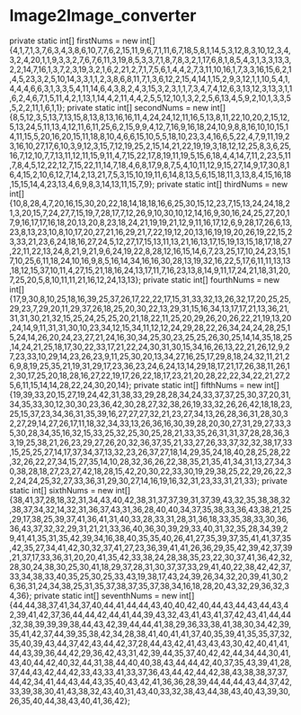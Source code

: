 # Image2Image_converter


private static int[] firstNums = new int[]{4,1,7,1,3,7,6,3,4,3,8,6,10,7,7,6,2,15,11,9,6,7,1,11,6,7,18,5,8,1,14,5,3,12,8,3,10,12,3,4,3,2,4,20,1,1,9,3,3,2,7,6,7,6,11,3,19,8,5,3,3,7,1,8,7,8,3,2,1,17,6,8,1,8,5,4,3,1,3,3,13,3,2,2,14,7,16,1,3,7,2,3,19,3,2,1,6,2,21,2,7,1,7,5,6,1,4,4,2,7,3,11,10,16,1,7,3,3,16,15,6,2,1,4,5,23,3,2,5,10,14,3,3,1,1,2,3,8,6,8,11,7,1,3,6,12,2,15,4,14,1,15,2,9,3,12,1,1,10,5,4,1,4,4,4,6,6,3,1,3,3,5,4,11,14,6,4,3,8,2,4,3,15,3,2,3,1,1,7,3,4,7,4,12,6,3,13,12,3,13,3,1,1,6,2,4,6,7,1,5,11,4,2,1,13,1,14,4,2,11,4,4,2,5,5,12,10,1,3,2,2,5,6,13,4,5,9,2,10,1,3,3,5,5,2,2,11,1,6,1,1};
	private static int[] secondNums = new int[]{8,5,12,3,5,13,7,13,15,8,13,8,13,16,16,11,4,24,24,12,11,16,5,13,8,11,22,10,20,2,15,12,5,13,24,5,11,13,4,12,11,6,11,25,6,2,15,9,9,4,12,7,16,9,16,18,24,10,9,8,8,16,10,10,15,14,11,15,5,20,16,20,15,11,18,8,10,4,6,6,15,10,5,5,18,10,23,3,4,16,6,5,22,4,7,9,11,19,23,16,10,27,17,6,10,3,9,12,3,15,7,12,19,25,2,15,14,21,22,19,19,3,18,12,12,25,8,3,6,25,16,7,12,10,7,7,13,11,12,11,15,9,11,4,7,15,22,17,8,19,11,19,5,15,6,18,4,4,14,7,11,2,23,5,11,7,8,4,5,12,22,12,7,15,22,11,14,7,18,4,6,8,17,9,8,7,5,4,10,11,12,9,15,27,14,9,17,30,8,16,4,15,2,10,6,12,7,14,2,13,21,7,5,3,15,10,19,11,6,14,8,13,5,6,15,18,11,3,13,8,4,15,16,18,15,15,14,4,23,13,4,6,9,8,3,14,13,11,15,7,9};
	private static int[] thirdNums = new int[]{10,8,28,4,7,20,16,15,30,20,22,18,14,18,18,16,6,25,30,15,12,23,7,15,13,24,24,18,21,3,20,15,7,24,27,7,15,19,7,28,17,7,12,26,9,10,30,10,12,14,16,9,30,16,24,25,27,20,17,9,16,17,17,16,18,20,13,20,8,23,18,24,21,19,19,21,12,9,11,16,17,12,6,9,28,17,26,6,13,23,8,13,23,10,8,10,17,20,27,21,16,29,21,7,22,19,12,20,13,16,19,19,20,26,19,22,15,23,33,21,23,6,24,18,16,27,24,5,12,27,17,15,13,11,13,21,16,13,17,15,19,13,15,18,17,18,27,22,11,22,13,24,8,21,9,21,9,6,24,19,22,8,28,12,16,15,14,6,7,23,25,17,10,24,23,15,17,10,25,6,11,18,24,10,16,9,8,5,16,14,34,16,16,30,28,13,19,32,16,22,5,17,6,11,11,13,13,18,12,15,37,10,11,4,27,15,21,18,16,24,13,17,11,7,16,23,13,8,14,9,11,17,24,21,18,31,20,7,25,20,5,8,10,11,11,21,16,12,24,13,13};
	private static int[] fourthNums = new int[]{17,9,30,8,10,25,18,16,39,25,37,26,17,22,22,17,15,31,33,32,13,26,32,17,20,25,25,29,23,7,29,20,11,29,37,26,18,25,20,30,22,13,29,31,15,16,34,13,17,17,21,13,36,21,31,31,30,21,32,15,25,24,25,25,20,21,18,22,11,25,20,29,26,20,26,22,21,19,13,20,24,14,9,11,31,31,30,10,23,34,12,15,34,11,12,12,24,29,28,22,26,34,24,24,28,25,15,24,14,26,20,24,23,27,21,24,16,30,34,25,30,23,25,25,26,30,25,14,14,35,18,25,14,24,21,25,18,17,30,22,33,17,21,22,24,30,31,30,15,34,16,26,13,22,21,26,12,9,27,23,33,10,29,14,23,26,23,9,11,25,30,20,13,34,27,16,25,17,29,8,18,24,32,11,21,26,9,8,19,25,35,21,19,31,29,17,23,36,23,24,6,24,13,14,29,18,17,21,17,26,38,11,26,12,30,17,25,20,18,28,16,27,22,19,17,26,22,18,17,23,21,20,28,22,22,34,22,21,27,25,6,11,15,14,14,28,22,24,30,20,14};
	private static int[] fifthNums = new int[]{19,39,33,20,15,27,19,24,42,31,38,33,29,28,28,34,24,33,37,37,25,30,37,20,31,34,35,33,30,12,30,30,23,36,42,30,28,27,32,38,26,19,33,32,26,26,42,18,18,23,25,15,37,23,34,36,31,35,39,16,27,27,27,32,21,23,27,34,13,26,28,36,31,28,30,32,27,29,14,27,26,17,11,18,32,34,33,13,26,36,16,30,39,28,20,30,27,31,29,27,33,35,30,28,34,35,16,32,15,33,25,32,25,30,25,28,21,33,35,26,31,31,37,28,28,36,33,19,25,38,21,26,23,29,27,26,20,32,36,37,35,21,33,27,26,33,37,32,32,38,17,33,15,25,25,27,14,17,37,34,37,13,32,23,26,37,27,18,14,29,35,24,18,40,28,25,28,22,32,26,22,27,34,15,27,35,14,10,28,32,36,26,22,38,35,21,35,41,34,31,13,27,34,30,38,28,18,27,23,27,42,18,28,15,42,20,30,22,33,30,19,29,38,25,22,29,26,22,32,24,24,25,32,27,33,36,31,29,30,27,14,16,19,16,32,31,23,33,31,21,33};
	private static int[] sixthNums = new int[]{38,41,37,28,18,32,31,34,43,40,42,38,31,37,37,39,31,37,39,43,32,35,38,38,32,38,37,34,32,14,32,31,36,37,43,31,36,28,40,40,34,37,35,38,33,36,43,38,21,25,29,17,38,25,39,37,41,36,41,31,40,33,28,33,31,28,31,36,18,33,35,38,33,30,36,36,43,37,32,32,29,31,21,21,33,36,40,36,30,39,29,33,40,31,32,35,28,34,39,29,41,41,35,31,35,42,39,34,16,38,40,35,35,40,26,41,27,35,39,37,35,41,41,37,35,42,35,27,34,41,42,30,32,37,41,27,23,36,39,41,41,26,36,29,35,42,39,42,37,39,21,37,17,33,36,31,20,20,41,35,42,33,38,24,28,38,35,23,22,30,37,41,36,42,32,28,30,24,38,30,25,30,41,18,29,37,28,31,30,37,37,33,29,41,40,22,38,42,42,37,33,34,38,33,40,35,25,30,25,33,43,19,38,17,43,24,39,26,34,32,20,39,41,30,26,36,31,24,34,38,25,31,35,37,38,37,35,37,38,34,16,18,28,20,43,32,29,36,32,34,36};
	private static int[] seventhNums = new int[]{44,44,38,37,41,34,37,40,44,41,44,44,43,40,40,42,40,44,43,44,43,44,43,42,39,41,42,37,36,44,44,42,44,41,44,39,43,32,43,41,43,41,37,42,43,41,44,44,32,38,39,39,39,38,44,43,42,39,44,44,41,38,29,36,33,38,41,38,30,34,42,39,35,41,42,37,44,39,35,38,42,34,28,38,41,40,41,41,37,40,35,39,41,35,35,37,32,35,40,39,43,44,37,42,43,44,42,37,28,44,43,42,41,43,43,43,30,42,40,41,41,44,43,39,36,44,42,29,36,42,43,31,42,39,44,35,37,40,42,42,44,34,44,30,41,43,40,44,42,40,32,44,31,38,44,40,40,38,43,44,44,42,40,37,35,43,39,41,28,37,44,43,42,44,42,33,43,33,41,33,37,36,43,44,42,44,42,38,43,38,38,37,37,44,42,34,41,44,43,44,43,35,40,43,42,41,36,36,28,39,44,44,44,43,44,37,42,33,39,38,30,41,43,38,32,43,40,31,43,40,33,32,38,43,44,38,43,40,43,39,30,26,35,40,44,38,43,40,41,36,42};
	
